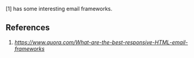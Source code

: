 [1] has some interesting email frameworks.

## References
1. _https://www.quora.com/What-are-the-best-responsive-HTML-email-frameworks_
